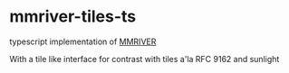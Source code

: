 # mmriver-tiles-ts

typescript implementation of [MMRIVER](https://github.com/datatrails/draft-bryce-cose-merkle-mountain-range-proofs/)

With a tile like interface for contrast with tiles a'la RFC 9162 and sunlight